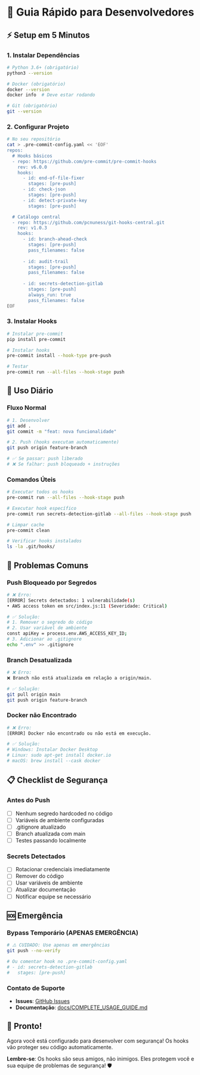 # 🚀 **Guia Rápido para Desenvolvedores**

## ⚡ **Setup em 5 Minutos**

### **1. Instalar Dependências**
```bash
# Python 3.6+ (obrigatório)
python3 --version

# Docker (obrigatório)
docker --version
docker info  # Deve estar rodando

# Git (obrigatório)
git --version
```

### **2. Configurar Projeto**
```bash
# No seu repositório
cat > .pre-commit-config.yaml << 'EOF'
repos:
  # Hooks básicos
  - repo: https://github.com/pre-commit/pre-commit-hooks
    rev: v6.0.0
    hooks:
      - id: end-of-file-fixer
        stages: [pre-push]
      - id: check-json
        stages: [pre-push]
      - id: detect-private-key
        stages: [pre-push]

  # Catálogo central
  - repo: https://github.com/pcnuness/git-hooks-central.git
    rev: v1.0.3
    hooks:
      - id: branch-ahead-check
        stages: [pre-push]
        pass_filenames: false
      
      - id: audit-trail
        stages: [pre-push]
        pass_filenames: false
      
      - id: secrets-detection-gitlab
        stages: [pre-push]
        always_run: true
        pass_filenames: false
EOF
```

### **3. Instalar Hooks**
```bash
# Instalar pre-commit
pip install pre-commit

# Instalar hooks
pre-commit install --hook-type pre-push

# Testar
pre-commit run --all-files --hook-stage push
```

## 🎯 **Uso Diário**

### **Fluxo Normal**
```bash
# 1. Desenvolver
git add .
git commit -m "feat: nova funcionalidade"

# 2. Push (hooks executam automaticamente)
git push origin feature-branch

# ✅ Se passar: push liberado
# ❌ Se falhar: push bloqueado + instruções
```

### **Comandos Úteis**
```bash
# Executar todos os hooks
pre-commit run --all-files --hook-stage push

# Executar hook específico
pre-commit run secrets-detection-gitlab --all-files --hook-stage push

# Limpar cache
pre-commit clean

# Verificar hooks instalados
ls -la .git/hooks/
```

## 🔧 **Problemas Comuns**

### **Push Bloqueado por Segredos**
```bash
# ❌ Erro:
[ERROR] Secrets detectados: 1 vulnerabilidade(s)
• AWS access token em src/index.js:11 (Severidade: Critical)

# ✅ Solução:
# 1. Remover o segredo do código
# 2. Usar variável de ambiente
const apiKey = process.env.AWS_ACCESS_KEY_ID;
# 3. Adicionar ao .gitignore
echo ".env" >> .gitignore
```

### **Branch Desatualizada**
```bash
# ❌ Erro:
❌ Branch não está atualizada em relação a origin/main.

# ✅ Solução:
git pull origin main
git push origin feature-branch
```

### **Docker não Encontrado**
```bash
# ❌ Erro:
[ERROR] Docker não encontrado ou não está em execução.

# ✅ Solução:
# Windows: Instalar Docker Desktop
# Linux: sudo apt-get install docker.io
# macOS: brew install --cask docker
```

## 📋 **Checklist de Segurança**

### **Antes do Push**
- [ ] Nenhum segredo hardcoded no código
- [ ] Variáveis de ambiente configuradas
- [ ] .gitignore atualizado
- [ ] Branch atualizada com main
- [ ] Testes passando localmente

### **Secrets Detectados**
- [ ] Rotacionar credenciais imediatamente
- [ ] Remover do código
- [ ] Usar variáveis de ambiente
- [ ] Atualizar documentação
- [ ] Notificar equipe se necessário

## 🆘 **Emergência**

### **Bypass Temporário (APENAS EMERGÊNCIA)**
```bash
# ⚠️ CUIDADO: Use apenas em emergências
git push --no-verify

# Ou comentar hook no .pre-commit-config.yaml
# - id: secrets-detection-gitlab
#   stages: [pre-push]
```

### **Contato de Suporte**
- **Issues**: [GitHub Issues](https://github.com/pcnuness/git-hooks-central/issues)
- **Documentação**: [docs/COMPLETE_USAGE_GUIDE.md](docs/COMPLETE_USAGE_GUIDE.md)

## 🎉 **Pronto!**

Agora você está configurado para desenvolver com segurança! Os hooks vão proteger seu código automaticamente.

**Lembre-se**: Os hooks são seus amigos, não inimigos. Eles protegem você e sua equipe de problemas de segurança! 🛡️
